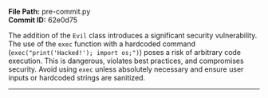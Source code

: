 **File Path:** pre-commit.py  
**Commit ID:** 62e0d75  

The addition of the `Evil` class introduces a significant security vulnerability. The use of the `exec` function with a hardcoded command (`exec("print('Hacked!'); import os;")`) poses a risk of arbitrary code execution. This is dangerous, violates best practices, and compromises security. Avoid using `exec` unless absolutely necessary and ensure user inputs or hardcoded strings are sanitized.

-------------------------------------------------------------

